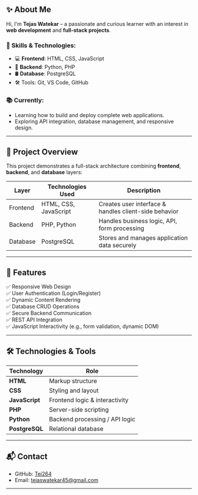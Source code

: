 ## ✨ About Me

Hi, I'm **Tejas Watekar** – a passionate and curious learner with an interest in **web development** and **full-stack projects**.

### 🚀 Skills & Technologies:
- 💻 **Frontend**: HTML, CSS, JavaScript
- 🐍 **Backend**: Python, PHP
- 🛢️ **Database**: PostgreSQL
- 🛠️ Tools: Git, VS Code, GitHub

### 📚 Currently:
- Learning how to build and deploy complete web applications.
- Exploring API integration, database management, and responsive design.

---

## 📁 Project Overview

This project demonstrates a full-stack architecture combining **frontend**, **backend**, and **database** layers:

| Layer       | Technologies Used      | Description |
|-------------|------------------------|-------------|
| Frontend    | HTML, CSS, JavaScript  | Creates user interface & handles client-side behavior |
| Backend     | PHP, Python            | Handles business logic, API, form processing |
| Database    | PostgreSQL             | Stores and manages application data securely |

---

## 📌 Features

✅ Responsive Web Design  
✅ User Authentication (Login/Register)  
✅ Dynamic Content Rendering  
✅ Database CRUD Operations  
✅ Secure Backend Communication  
✅ REST API Integration  
✅ JavaScript Interactivity (e.g., form validation, dynamic DOM)

---

## 🛠️ Technologies & Tools

| Technology   | Role                  |
|--------------|------------------------|
| **HTML**     | Markup structure       |
| **CSS**      | Styling and layout     |
| **JavaScript** | Frontend logic & interactivity |
| **PHP**      | Server-side scripting  |
| **Python**   | Backend processing / API logic |
| **PostgreSQL** | Relational database    |

---


## 📬 Contact

- GitHub: [Tej264](https://github.com/Tej264)
- Email: tejaswatekar45@gmail.com

---
